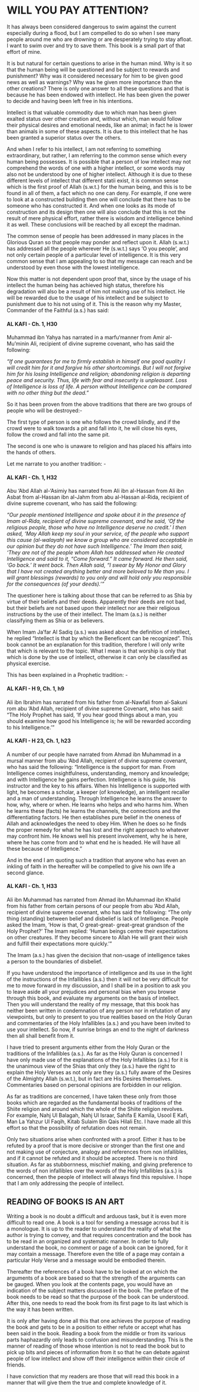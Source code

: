 WILL YOU PAY ATTENTION?
=======================

It has always been considered dangerous to swim against the current
especially during a flood, but I am compelled to do so when I see many
people around me who are drowning or are desperately trying to stay
afloat. I want to swim over and try to save them. This book is a small
part of that effort of mine.

It is but natural for certain questions to arise in the human mind. Why
is it so that the human being will be questioned and be subject to
rewards and punishment? Why was it considered necessary for him to be
given good news as well as warnings? Why was he given more importance
than the other creations? There is only one answer to all these
questions and that is because he has been endowed with intellect. He has
been given the power to decide and having been left free in his
intentions.

Intellect is that valuable commodity due to which man has been given
exalted status over other creation and, without which, man would follow
their physical desires and emotional needs, like an animal; in fact he
is lower than animals in some of these aspects. It is due to this
intellect that he has been granted a superior status over the others.

And when I refer to his intellect, I am not referring to something
extraordinary, but rather, I am referring to the common sense which
every human being possesses. It is possible that a person of low
intellect may not comprehend the words of one with a higher intellect,
or some words may also not be understood by one of higher intellect.
Although it is due to these different levels of intellect that different
statii exist, it is common sense which is the first proof of Allah
(s.w.t.) for the human being, and this is to be found in all of them, a
fact which no one can deny. For example, if one were to look at a
constructed building then one will conclude that there has to be someone
who has constructed it. And when one looks as its mode of construction
and its design then one will also conclude that this is not the result
of mere physical effort, rather there is wisdom and intelligence behind
it as well. These conclusions will be reached by all except the madman.

The common sense of people has been addressed in many places in the
Glorious Quran so that people may ponder and reflect upon it. Allah
(s.w.t.) has addressed all the people wherever He (s.w.t.) says ‘O you
people’, and not only certain people of a particular level of
intelligence. It is this very common sense that I am appealing to so
that my message can reach and be understood by even those with the
lowest intelligence.

Now this matter is not dependent upon proof that, since by the usage of
his intellect the human being has achieved high status, therefore his
degradation will also be a result of him not making use of his
intellect. He will be rewarded due to the usage of his intellect and be
subject to punishment due to his not using of it. This is the reason why
my Master, Commander of the Faithful (a.s.) has said:

#### AL KAFI - Ch. 1, H30

####

Muhammad ibn Yahya has narrated in a marfu‘manner from Amir al- Mu’minin
Ali, recipient of divine supreme covenant, who has said the following:

*“If one guarantees for me to firmly establish in himself one good
quality I will credit him for it and forgive his other shortcomings. But
I will not forgive him for his losing Intelligence and religion;
abandoning religion is departing peace and security. Thus, life with
fear and insecurity is unpleasant. Loss of Intelligence is loss of life.
A person without Intelligence can be compared with no other thing but
the dead.”*

So it has been proven from the above traditions that there are two
groups of people who will be destroyed:-

The first type of person is one who follows the crowd blindly, and if
the crowd were to walk towards a pit and fall into it, he will close his
eyes, follow the crowd and fall into the same pit.

The second is one who is unaware to religion and has placed his affairs
into the hands of others.

Let me narrate to you another tradition: -

#### AL KAFI - Ch. 1, H32

####

Abu ‘Abd Allah al-‘Asimiy has narrated from Ali ibn al-Hassan from Ali
ibn Asbat from al-Hassan ibn al-Jahm from abu al-Hassan al-Rida,
recipient of divine supreme covenant, who has said the following:

*“Our people mentioned Intelligence and spoke about it in the presence
of Imam al-Rida, recipient of divine supreme covenant, and he said, ‘Of
the religious people, those who have no Intelligence deserve no credit.’
I then asked, ‘May Allah keep my soul in your service, of the people who
support this cause (al-walayah) we know a group who are considered
acceptable in our opinion but they do not have such Intelligence.’ The
Imam then said, ‘They are not of the people whom Allah has addressed
when He created Intelligence and said to it, “Come forward.” It came
forward. He then said, ‘Go back.’ It went back. Then Allah said, “I
swear by My Honor and Glory that I have not created anything better and
more beloved to Me than you. I will grant blessings (rewards) to you
only and will hold only you responsible for the consequences (of your
deeds).’”*

The questioner here is talking about those that can be referred to as
Shia by virtue of their beliefs and their deeds. Apparently their deeds
are not bad, but their beliefs are not based upon their intellect nor
are their religious instructions by the use of their intellect. The Imam
(a.s.) is neither classifying them as Shia or as believers.

When Imam Ja’far Al Sadiq (a.s.) was asked about the definition of
intellect, he replied “Intellect is that by which the Beneficent can be
recognized”. This book cannot be an explanation for this tradition,
therefore I will only write that which is relevant to the topic. What I
mean is that worship is only that which is done by the use of intellect,
otherwise it can only be classified as physical exercise.

This has been explained in a Prophetic tradition: -

#### AL KAFI - H 9, Ch. 1, h9

####

Ali ibn Ibrahim has narrated from his father from al-Nawfali from
al-Sakuni rom abu ‘Abd Allah, recipient of divine supreme Covenant, who
has said:  “The Holy Prophet has said, ‘If you hear good things about a
man, you should examine how good his Intelligence is; he will be
rewarded according to his Intelligence.’”

#### AL KAFI - H 23, Ch. 1, h23

####

A number of our people have narrated from Ahmad ibn Muhammad in a mursal
manner from abu ‘Abd Allah, recipient of divine supreme covenant, who
has said the following: “Intelligence is the support for man. From
Intelligence comes insightfulness, understanding, memory and knowledge;
and with Intelligence he gains perfection. Intelligence is his guide,
his instructor and the key to his affairs. When his Intelligence is
supported with light, he becomes a scholar, a keeper (of knowledge), an
intelligent recaller and a man of understanding. Through Intelligence he
learns the answer to how, why, where or when. He learns who helps and
who harms him. When he learns these (facts) he learns the channels, the
connections and the differentiating factors. He then establishes pure
belief in the oneness of Allah and acknowledges the need to obey Him.
When he does so he finds the proper remedy for what he has lost and the
right approach to whatever may confront him. He knows well his present
involvement, why he is here, where he has come from and to what end he
is headed. He will have all these because of Intelligence.”

And in the end I am quoting such a tradition that anyone who has even an
inkling of faith in the hereafter will be compelled to give his own life
a second glance.

#### AL KAFI - Ch. 1, H33

####

Ali ibn Muhammad has narrated from Ahmad ibn Muhammad ibn Khalid from
his father from certain persons of our people from abu ‘Abd Allah,
recipient of divine supreme covenant, who has said the following: “The
only thing (standing) between belief and disbelief is lack of
Intelligence. People asked the Imam, ‘How is that, O great-great-
great-great grandson of the Holy Prophet?’ The Imam replied: ‘Human
beings centre their expectations on other creatures. If they become
sincere to Allah He will grant their wish and fulfill their expectations
more quickly.’”

The Imam (a.s.) has given the decision that non-usage of intelligence
takes a person to the boundaries of disbelief.

If you have understood the importance of intelligence and its use in the
light of the instructions of the Infallibles (a.s.) then it will not be
very difficult for me to move forward in my discussion, and I shall be
in a position to ask you to leave aside all your prejudices and personal
bias when you browse through this book, and evaluate my arguments on the
basis of intellect. Then you will understand the reality of my message,
that this book has neither been written in condemnation of any person
nor in refutation of any viewpoints, but only to present to you true
realities based on the Holy Quran and commentaries of the Holy
Infallibles (a.s.) and you have been invited to use your intellect. So
now, if sunrise brings an end to the night of darkness then all shall
benefit from it.

I have tried to present arguments either from the Holy Quran or the
traditions of the Infallibles (a.s.). As far as the Holy Quran is
concerned I have only made use of the explanations of the Holy
Infallibles (a.s.) for it is the unanimous view of the Shias that only
they (a.s.) have the right to explain the Holy Verses as not only are
they (a.s.) fully aware of the Desires of the Almighty Allah (s.w.t.),
but in fact are His Desires themselves. Commentaries based on personal
opinions are forbidden in our religion.

As far as traditions are concerned, I have taken these only from those
books which are regarded as the fundamental books of traditions of the
Shiite religion and around which the whole of the Shiite religion
revolves. For example, Nahj Ul Balagah, Nahj Ul Israar, Sahifa E Kamila,
Usool E Kafi, Man La Yahzur Ul Faqih, Kitab Sulaim Bin Qais Hilali Etc.
I have made all this effort so that the possibility of refutation does
not remain.

Only two situations arise when confronted with a proof. Either it has to
be refuted by a proof that is more decisive or stronger than the first
one and not making use of conjecture, analogy and references from non
infallibles, and if it cannot be refuted and it should be accepted.
There is no third situation. As far as stubbornness, mischief making,
and giving preference to the words of non infallibles over the words of
the Holy Infallibles (a.s.) is concerned, then the people of intellect
will always find this repulsive. I hope that I am only addressing the
people of intellect.

READING OF BOOKS IS AN ART
--------------------------

Writing a book is no doubt a difficult and arduous task, but it is even
more difficult to read one. A book is a tool for sending a message
across but it is a monologue. It is up to the reader to understand the
reality of what the author is trying to convey, and that requires
concentration and the book has to be read in an organized and systematic
manner. In order to fully understand the book, no comment or page of a
book can be ignored, for it may contain a message. Therefore even the
title of a page may contain a particular Holy Verse and a message would
be embodied therein.

Thereafter the references of a book have to be looked at on which the
arguments of a book are based so that the strength of the arguments can
be gauged. When you look at the contents page, you would have an
indication of the subject matters discussed in the book. The preface of
the book needs to be read so that the purpose of the book can be
understood. After this, one needs to read the book from its first page
to its last which is the way it has been written.

It is only after having done all this that one achieves the purpose of
reading the book and gets to be in a position to either refute or accept
what has been said in the book. Reading a book from the middle or from
its various parts haphazardly only leads to confusion and
misunderstanding. This is the manner of reading of those whose intention
is not to read the book but to pick up bits and pieces of information
from it so that he can debate against people of low intellect and show
off their intelligence within their circle of friends.

I have conviction that my readers are those that will read this book in
a manner that will give them the true and complete knowledge of it.


